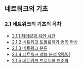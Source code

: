 ## 네트워크의 기초

### 2.1 네트워크의 기초의 목차
- [2.1.1 처리량과 지연 시간]()
- [2.1.2 네트워크 토폴로지와 병목 현상]()
- [2.1.3 네트워크 분류]()
- [2.1.4 네트워크 성능 분석 명령어]()
- [2.1.5 네트워크 프로토콜 표준화]()
